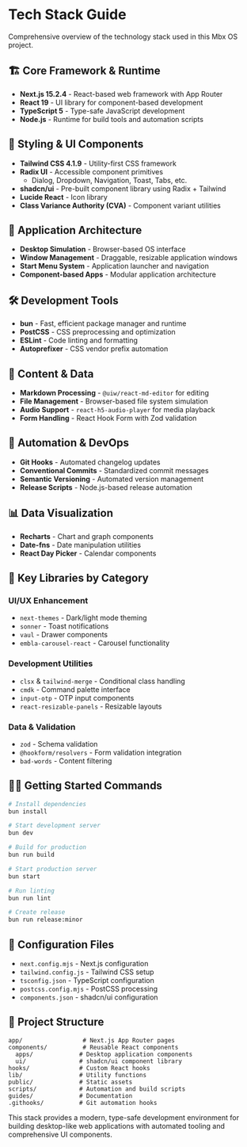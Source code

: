 # Tech Stack Guide

Comprehensive overview of the technology stack used in this Mbx OS project.

## 🏗️ Core Framework & Runtime

- **Next.js 15.2.4** - React-based web framework with App Router
- **React 19** - UI library for component-based development
- **TypeScript 5** - Type-safe JavaScript development
- **Node.js** - Runtime for build tools and automation scripts

## 🎨 Styling & UI Components

- **Tailwind CSS 4.1.9** - Utility-first CSS framework
- **Radix UI** - Accessible component primitives
  - Dialog, Dropdown, Navigation, Toast, Tabs, etc.
- **shadcn/ui** - Pre-built component library using Radix + Tailwind
- **Lucide React** - Icon library
- **Class Variance Authority (CVA)** - Component variant utilities

## 📱 Application Architecture

- **Desktop Simulation** - Browser-based OS interface
- **Window Management** - Draggable, resizable application windows
- **Start Menu System** - Application launcher and navigation
- **Component-based Apps** - Modular application architecture

## 🛠️ Development Tools

- **bun** - Fast, efficient package manager and runtime
- **PostCSS** - CSS preprocessing and optimization
- **ESLint** - Code linting and formatting
- **Autoprefixer** - CSS vendor prefix automation

## 📝 Content & Data

- **Markdown Processing** - `@uiw/react-md-editor` for editing
- **File Management** - Browser-based file system simulation
- **Audio Support** - `react-h5-audio-player` for media playback
- **Form Handling** - React Hook Form with Zod validation

## 🔄 Automation & DevOps

- **Git Hooks** - Automated changelog updates
- **Conventional Commits** - Standardized commit messages
- **Semantic Versioning** - Automated version management
- **Release Scripts** - Node.js-based release automation

## 📊 Data Visualization

- **Recharts** - Chart and graph components
- **Date-fns** - Date manipulation utilities
- **React Day Picker** - Calendar components

## 🎯 Key Libraries by Category

### UI/UX Enhancement

- `next-themes` - Dark/light mode theming
- `sonner` - Toast notifications
- `vaul` - Drawer components
- `embla-carousel-react` - Carousel functionality

### Development Utilities

- `clsx` & `tailwind-merge` - Conditional class handling
- `cmdk` - Command palette interface
- `input-otp` - OTP input components
- `react-resizable-panels` - Resizable layouts

### Data & Validation

- `zod` - Schema validation
- `@hookform/resolvers` - Form validation integration
- `bad-words` - Content filtering

## 🏃‍♂️ Getting Started Commands

```bash
# Install dependencies
bun install

# Start development server
bun dev

# Build for production
bun run build

# Start production server
bun start

# Run linting
bun run lint

# Create release
bun run release:minor
```

## 🔧 Configuration Files

- `next.config.mjs` - Next.js configuration
- `tailwind.config.js` - Tailwind CSS setup
- `tsconfig.json` - TypeScript configuration
- `postcss.config.mjs` - PostCSS processing
- `components.json` - shadcn/ui configuration

## 📁 Project Structure

```
app/                 # Next.js App Router pages
components/          # Reusable React components
  apps/             # Desktop application components
  ui/               # shadcn/ui component library
hooks/              # Custom React hooks
lib/                # Utility functions
public/             # Static assets
scripts/            # Automation and build scripts
guides/             # Documentation
.githooks/          # Git automation hooks
```

This stack provides a modern, type-safe development environment for building desktop-like web applications with automated tooling and comprehensive UI components.
